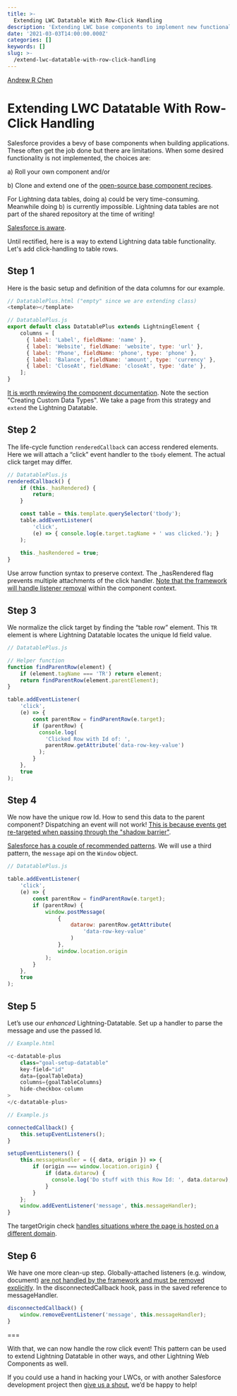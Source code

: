 ```yaml
---
title: >-
  Extending LWC Datatable With Row-Click Handling
description: 'Extending LWC base components to implement new functionality, using row-click handling on the Datatable as an example.'
date: '2021-03-03T14:00:00.000Z'
categories: []
keywords: []
slug: >-
  /extend-lwc-datatable-with-row-click-handling
---
```


[Andrew R Chen](https://www.tython.co/)


# Extending LWC Datatable With Row-Click Handling

Salesforce provides a bevy of base components when building applications. These often get the job done but there are limitations. When some desired functionality is not implemented, the choices are:

a) Roll your own component and/or

b) Clone and extend one of the [open-source base component recipes](https://github.com/salesforce/base-components-recipes).

For Lightning data tables, doing a) could be very time-consuming. Meanwhile doing b) is currently impossible. Lightning data tables are not part of the shared repository at the time of writing!

[Salesforce is aware](https://salesforce.stackexchange.com/questions/292573/recommended-approach-when-lwc-base-component-is-missing-feature).

Until rectified, here is a way to extend Lightning data table functionality. Let's add click-handling to table rows.

## Step 1

Here is the basic setup and definition of the data columns for our example.

```js
// DatatablePlus.html ("empty" since we are extending class)
<template></template>

// DatatablePlus.js
export default class DatatablePlus extends LightningElement {
    columns = [
      { label: 'Label', fieldName: 'name' },
      { label: 'Website', fieldName: 'website', type: 'url' },
      { label: 'Phone', fieldName: 'phone', type: 'phone' },
      { label: 'Balance', fieldName: 'amount', type: 'currency' },
      { label: 'CloseAt', fieldName: 'closeAt', type: 'date' },
    ];
}
```

[It is worth reviewing the component documentation](https://developer.salesforce.com/docs/component-library/bundle/lightning-datatable/documentation). Note the section "Creating Custom Data Types". We take a page from this strategy and `extend` the Lightning Datatable.

## Step 2

The life-cycle function `renderedCallback` can access rendered elements. Here we will attach a “click” event handler to the `tbody` element. The actual click target may differ.

```js
// DatatablePlus.js
renderedCallback() {
    if (this._hasRendered) {
        return;
    }

    const table = this.template.querySelector('tbody');
    table.addEventListener(
        'click',
        (e) => { console.log(e.target.tagName + ' was clicked.'); }
    );
        
    this._hasRendered = true;
}
```

Use arrow function syntax to preserve context.  The _hasRendered flag prevents multiple attachments of the click handler. [Note that the framework will handle listener removal](https://developer.salesforce.com/docs/component-library/documentation/en/lwc/lwc.events_handling) within the component context.

## Step 3

We normalize the click target by finding the “table row” element. This `TR` element is where Lightning Datatable locates the unique Id field value.

```js
// DatatablePlus.js

// Helper function
function findParentRow(element) {
    if (element.tagName === 'TR') return element;
    return findParentRow(element.parentElement);
}

table.addEventListener(
    'click',
    (e) => {
        const parentRow = findParentRow(e.target);
        if (parentRow) {
          console.log(
            'Clicked Row with Id of: ',
            parentRow.getAttribute('data-row-key-value')  
          );
        }
    },
    true
);
```

## Step 4

We now have the unique row Id. How to send this data to the parent component? Dispatching an event will not work! [This is because events get re-targeted when passing through the "shadow barrier"](https://developer.salesforce.com/docs/component-library/documentation/en/lwc/lwc.events_propagation).

[Salesforce has a couple of recommended patterns](https://developer.salesforce.com/docs/component-library/documentation/en/lwc/lwc.events_pubsub). We will use a third pattern, the `message` api on the `Window` object.

```js
// DatatablePlus.js

table.addEventListener(
    'click',
    (e) => {
        const parentRow = findParentRow(e.target);
        if (parentRow) {
            window.postMessage(
                {
                    datarow: parentRow.getAttribute(
                        'data-row-key-value'
                    )
                },
                window.location.origin
            );
        }
    },
    true
);
```

## Step 5

Let’s use our _enhanced_ Lightning-Datatable. Set up a handler to parse the message and use the passed Id.

```js
// Example.html

<c-datatable-plus
    class="goal-setup-datatable"
    key-field="id"
    data={goalTableData}
    columns={goalTableColumns}
    hide-checkbox-column
>
</c-datatable-plus>

// Example.js

connectedCallback() {
    this.setupEventListeners();
}

setupEventListeners() {
    this.messageHandler = ({ data, origin }) => {
        if (origin === window.location.origin) {
            if (data.datarow) {
              console.log('Do stuff with this Row Id: ', data.datarow);
            }
        }
    };
    window.addEventListener('message', this.messageHandler);
}
```

The targetOrigin check [handles situations where the page is hosted on a different domain](https://salesforce.stackexchange.com/a/315965).

## Step 6

We have one more clean-up step. Globally-attached listeners (e.g. window, document) [are not handled by the framework and must be removed explicitly](https://developer.salesforce.com/docs/component-library/documentation/en/lwc/lwc.events_handling). In the disconnectedCallback hook, pass in the saved reference to messageHandler.

```js
disconnectedCallback() {
    window.removeEventListener('message', this.messageHandler);
}
```

===

With that, we can now handle the row click event! This pattern can be used to extend Lightning Datatable in other ways, and other Lightning Web Components as well.

If you could use a hand in hacking your LWCs, or with another Salesforce development project then [give us a shout](mailto:support@tython.co), we’d be happy to help!
